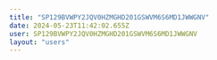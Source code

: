 ```yaml
---
title: "SP129BVWPY2JQV0HZMGHD201GSWVM6S6MD1JWWGNV"
date: 2024-05-23T11:42:02.655Z
user: SP129BVWPY2JQV0HZMGHD201GSWVM6S6MD1JWWGNV
layout: "users"
---
```

    